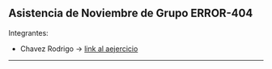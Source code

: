## Asistencia de Noviembre de Grupo ERROR-404

Integrantes:

- Chavez Rodrigo -> [link al aejercicio](https://github.com/CodeSystem2022/Asistencia_Noviembre_Error_404/blob/main/Asistencia%20Noviembre)

---
